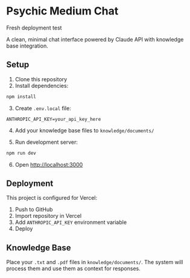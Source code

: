 # Psychic Medium Chat

Fresh deployment test

A clean, minimal chat interface powered by Claude API with knowledge base integration.

## Setup

1. Clone this repository
2. Install dependencies:
```bash
npm install
```

3. Create `.env.local` file:
```
ANTHROPIC_API_KEY=your_api_key_here
```

4. Add your knowledge base files to `knowledge/documents/`

5. Run development server:
```bash
npm run dev
```

6. Open [http://localhost:3000](http://localhost:3000)

## Deployment

This project is configured for Vercel:

1. Push to GitHub
2. Import repository in Vercel
3. Add `ANTHROPIC_API_KEY` environment variable
4. Deploy

## Knowledge Base

Place your `.txt` and `.pdf` files in `knowledge/documents/`. The system will process them and use them as context for responses.
